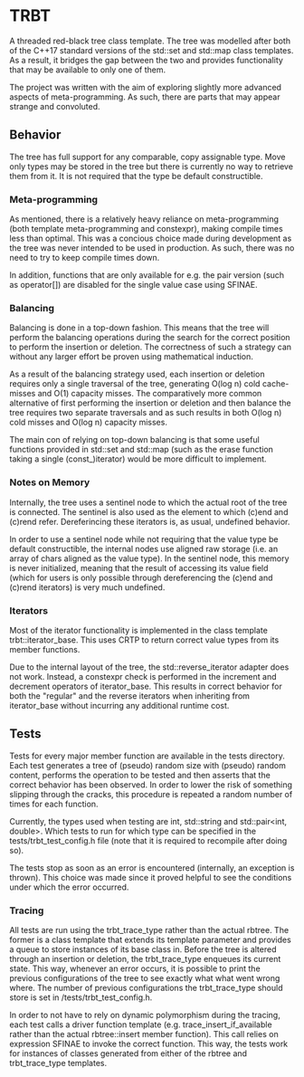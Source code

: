 # TRBT
A threaded red-black tree class template. The tree was modelled after both of the C++17 standard versions of the std::set and std::map class templates. As a result, it bridges the gap between the two and provides functionality that may be available to only one of them. 

The project was written with the aim of exploring slightly more advanced aspects of meta-programming. As such, there are parts that may appear strange and convoluted.

## Behavior
The tree has full support for any comparable, copy assignable type. Move only types may be stored in the tree but there is currently no way to retrieve them from it. It is not required that the type be default constructible.

### Meta-programming
As mentioned, there is a relatively heavy reliance on meta-programming (both template meta-programming and constexpr), making compile times less than optimal. This was a concious choice made during development as the tree was never intended to be used in production. As such, there was no need to try to keep compile times down.  

In addition, functions that are only available for e.g. the pair version (such as operator[]) are disabled for the single value case using SFINAE.

### Balancing 
Balancing is done in a top-down fashion. This means that the tree will perform the balancing operations during the search for the correct position to perform the insertion or deletion. The correctness of such a strategy can without any larger effort be proven using mathematical induction.  

As a result of the balancing strategy used, each insertion or deletion requires only a single traversal of the tree, generating O(log n) cold cache-misses and O(1) capacity misses. The comparatively more common alternative of first performing the insertion or deletion and then balance the tree requires two separate traversals and as such results in both O(log n) cold misses and O(log n) capacity misses.  

The main con of relying on top-down balancing is that some useful functions provided in std::set and std::map (such as the erase function taking a single (const_)iterator) would be more difficult to implement.   

### Notes on Memory 
Internally, the tree uses a sentinel node to which the actual root of the tree is connected. The sentinel is also used as the element to which (c)end and (c)rend refer. Dereferincing these iterators is, as usual, undefined behavior.  

In order to use a sentinel node while not requiring that the value type be default constructible, the internal nodes use aligned raw storage (i.e. an array of chars aligned as the value type). In the sentinel node, this memory is never initialized, meaning that the result of accessing its value field (which for users is only possible through dereferencing the (c)end and (c)rend iterators) is very much undefined.  

### Iterators
Most of the iterator functionality is implemented in the class template trbt::iterator\_base. This uses CRTP to return correct value types from its member functions.  

Due to the internal layout of the tree, the std::reverse\_iterator adapter does not work. Instead, a constexpr check is performed in the increment and decrement operators of iterator\_base. This results in correct behavior for both the "regular" and the reverse iterators when inheriting from iterator\_base without incurring any additional runtime cost.

## Tests
Tests for every major member function are available in the tests directory. Each test generates a tree of (pseudo) random size with (pseudo) random content, performs the operation to be tested and then asserts that the correct behavior has been observed. In order to lower the risk of something slipping through the cracks, this procedure is repeated a random number of times for each function.

Currently, the types used when testing are int, std::string and std::pair<int, double>. Which tests to run for which type can be specified in the tests/trbt\_test\_config.h file (note that it is required to recompile after doing so).

The tests stop as soon as an error is encountered (internally, an exception is thrown). This choice was made since it proved helpful to see the conditions under which the error occurred.

### Tracing
All tests are run using the trbt\_trace\_type rather than the actual rbtree. The former is a class template that extends its template parameter and provides a queue to store instances of its base class in. Before the tree is altered through an insertion or deletion, the trbt\_trace\_type enqueues its current state. This way, whenever an error occurs, it is possible to print the previous configurations of the tree to see exactly what what went wrong where. The number of previous configurations the trbt\_trace\_type should store is set in /tests/trbt\_test\_config.h.

In order to not have to rely on dynamic polymorphism during the tracing, each test calls a driver function template (e.g. trace\_insert\_if\_available rather than the actual rbtree::insert member function). This call relies on expression SFINAE to invoke the correct function. This way, the tests work for instances of classes generated from either of the rbtree and trbt\_trace\_type templates.
